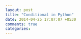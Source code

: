 ```yaml
---
layout: post
title: "Conditional in Python"
date: 2014-04-25 17:07:07 +0530
comments: true
categories: 
---
```

